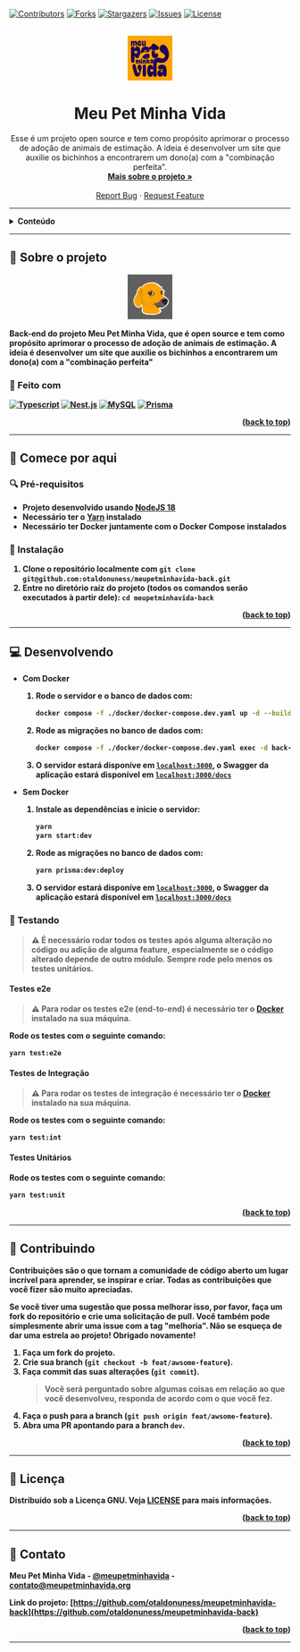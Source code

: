 <a name="readme-top"></a>

[![Contributors][contributors-shield]][contributors-url]
[![Forks][forks-shield]][forks-url]
[![Stargazers][stars-shield]][stars-url]
[![Issues][issues-shield]][issues-url]
[![License][license-shield]][license-url]

<br />

<div align="center">
  <a href="https://github.com/otaldonuness/meupetminhavida-back">
    <img src="./assets/images/logo.png" alt="Logo" width="80" height="80">
  </a>

<h1 align="center">Meu Pet Minha Vida</h1>

  <p align="center">
    Esse é um projeto open source e tem como propósito aprimorar o processo de adoção de animais de estimação. A ideia é desenvolver um site que auxilie os bichinhos a encontrarem um dono(a) com a "combinação perfeita".
    <br />
    <a href="https://www.notion.so/meupet-minhavida/43afad71051c45f489007db1b2ed3549?v=60a7d4e130eb4bcd84210db7ec3ff109&pvs=4"><strong>Mais sobre o projeto »</strong></a>
    <br />
    <br />
    <!-- <a href="https://github.com/otaldonuness/meupetminhavida-back">View Demo</a>
    · -->
    <a href="https://github.com/otaldonuness/meupetminhavida-back/issues">Report Bug</a>
    ·
    <a href="https://github.com/otaldonuness/meupetminhavida-back/issues">Request Feature</a>
  </p>
</div>

---

<!-- TABLE OF CONTENTS -->
<details>
  <summary><b>Conteúdo</b1></summary>
  <ol>
    <li>
      <a href="#🎯-sobre-o-projeto">🎯 Sobre o projeto</a>
      <ul>
        <li><a href="#🔨-feito-com">🔨 Feito com</a></li>
      </ul>
    </li>
    <li>
      <a href="#🚀-comece-por-aqui">🚀 Comece por aqui</a>
      <ul>
        <li><a href="#🔍-pré-requisitos">🔍 Pré requisitos</a></li>
        <li><a href="#🔧-instalação">🔧 Instalação</a></li>
      </ul>
    </li>
    <li>
      <a href="#💻-desenvolvendo">💻 Desenvolvendo</a>
      <ul>
        <li><a href="#🧪-testando">🧪 Testando</a></li>
      </ul>
    </li>
    <li><a href="#🤝-contribuindo">🤝 Contribuindo</a></li>
    <li><a href="#📜-licença">📜 Licença</a></li>
    <li><a href="#📧-contato">📧 Contato</a></li>
  </ol>
</details>

---

## 🎯 Sobre o projeto

<div align="center">
  <a href="https://github.com/otaldonuness/meupetminhavida-back">
    <img src="./assets/images/caramelo.png" alt="Logo" width="80" height="80">
  </a>
</div>

Back-end do projeto **Meu Pet Minha Vida**, que é open source e tem como propósito aprimorar o processo de adoção de animais de estimação. A ideia é desenvolver um site que auxilie os bichinhos a encontrarem um dono(a) com a "combinação perfeita"

### 🔨 Feito com

[![Typescript][Typescript]][Typescript-url]
[![Nest.js][Nest.js]][Nest-url]
[![MySQL][MySQL]][MySQL-url]
[![Prisma][Prisma]][Prisma-url]

<p align="right">(<a href="#readme-top">back to top</a>)</p>

---

## 🚀 Comece por aqui

### 🔍 Pré-requisitos

-   Projeto desenvolvido usando [**NodeJS 18**](https://nodejs.org/en/download)
-   Necessário ter o [**Yarn**](https://yarnpkg.com/) instalado
-   Necessário ter **Docker** juntamente com o **Docker Compose** instalados

### 🔧 Instalação

1. Clone o repositório localmente com `git clone git@github.com:otaldonuness/meupetminhavida-back.git`
2. Entre no diretório raíz do projeto (todos os comandos serão executados à partir dele): `cd meupetminhavida-back`

<p align="right">(<a href="#readme-top">back to top</a>)</p>

---

<!-- USAGE EXAMPLES -->

## 💻 Desenvolvendo

-   **Com Docker**

    1. Rode o servidor e o banco de dados com:
        ```bash
        docker compose -f ./docker/docker-compose.dev.yaml up -d --build
        ```
    2. Rode as migrações no banco de dados com:
        ```bash
        docker compose -f ./docker/docker-compose.dev.yaml exec -d back-end yarn prisma:dev:deploy
        ```
    3. O servidor estará disponíve em [`localhost:3000`](http://localhost:3000), o **Swagger** da aplicação estará disponível em [`localhost:3000/docs`](http://localhost:3000/docs)

-   **Sem Docker**
    1. Instale as dependências e inicie o servidor:
        ```bash
        yarn
        yarn start:dev
        ```
    2. Rode as migrações no banco de dados com:
        ```bash
        yarn prisma:dev:deploy
        ```
    3. O servidor estará disponíve em [`localhost:3000`](http://localhost:3000), o **Swagger** da aplicação estará disponível em [`localhost:3000/docs`](http://localhost:3000/docs)

### 🧪 Testando

> ⚠️ É necessário rodar todos os testes após alguma alteração no código ou adição de alguma feature, especialmente se o código alterado depende de outro módulo. Sempre rode pelo menos os **testes unitários**.

#### Testes e2e

> ⚠️ Para rodar os **testes e2e (end-to-end)** é necessário ter o [**Docker**](https://www.docker.com/) instalado na sua máquina.

Rode os testes com o seguinte comando:

```bash
yarn test:e2e
```

#### Testes de Integração

> ⚠️ Para rodar os **testes de integração** é necessário ter o [**Docker**](https://www.docker.com/) instalado na sua máquina.

Rode os testes com o seguinte comando:

```bash
yarn test:int
```

#### Testes Unitários

Rode os testes com o seguinte comando:

```bash
yarn test:unit
```

<p align="right">(<a href="#readme-top">back to top</a>)</p>

---

<!-- CONTRIBUTING -->

## 🤝 Contribuindo

Contribuições são o que tornam a comunidade de código aberto um lugar incrível para aprender, se inspirar e criar. Todas as contribuições que você fizer são muito apreciadas.

Se você tiver uma sugestão que possa melhorar isso, por favor, faça um fork do repositório e crie uma solicitação de pull. Você também pode simplesmente abrir uma issue com a tag "melhoria".
Não se esqueça de dar uma estrela ao projeto! Obrigado novamente!

1. Faça um fork do projeto.
2. Crie sua branch (`git checkout -b feat/awsome-feature`).
3. Faça commit das suas alterações (`git commit`).
    > Você será perguntado sobre algumas coisas em relação ao que você desenvolveu, responda de acordo com o que você fez.
4. Faça o push para a branch (`git push origin feat/awsome-feature`).
5. Abra uma PR apontando para a branch `dev`.

<p align="right">(<a href="#readme-top">back to top</a>)</p>

---

<!-- LICENSE -->

## 📜 Licença

Distribuído sob a Licença GNU. Veja [**LICENSE**](./LICENSE) para mais informações.

<p align="right">(<a href="#readme-top">back to top</a>)</p>

---

<!-- CONTACT -->

## 📧 Contato

Meu Pet Minha Vida - [@meupetminhavida](https://twitter.com/meupetminhavida) - contato@meupetminhavida.org

Link do projeto: [https://github.com/otaldonuness/meupetminhavida-back](https://github.com/otaldonuness/meupetminhavida-back)

<p align="right">(<a href="#readme-top">back to top</a>)</p>

---

<!-- Useful links -->

[contributors-shield]: https://img.shields.io/github/contributors/otaldonuness/meupetminhavida-back.svg?style=for-the-badge
[contributors-url]: https://github.com/otaldonuness/meupetminhavida-back/graphs/contributors
[forks-shield]: https://img.shields.io/github/forks/otaldonuness/meupetminhavida-back.svg?style=for-the-badge
[forks-url]: https://github.com/otaldonuness/meupetminhavida-back/network/members
[stars-shield]: https://img.shields.io/github/stars/otaldonuness/meupetminhavida-back.svg?style=for-the-badge
[stars-url]: https://github.com/otaldonuness/meupetminhavida-back/stargazers
[issues-shield]: https://img.shields.io/github/issues/otaldonuness/meupetminhavida-back.svg?style=for-the-badge
[issues-url]: https://github.com/otaldonuness/meupetminhavida-back/issues
[license-shield]: https://img.shields.io/github/license/otaldonuness/meupetminhavida-back.svg?style=for-the-badge
[license-url]: https://github.com/otaldonuness/meupetminhavida-back/blob/main/LICENSE
[Typescript-url]: https://www.typescriptlang.org/
[Typescript]: https://img.shields.io/badge/TypeScript-3178C6.svg?style=for-the-badge&logo=TypeScript&logoColor=white
[Nest.js]: https://img.shields.io/badge/NestJS-E0234E.svg?style=for-the-badge&logo=NestJS&logoColor=white
[Nest-url]: https://nestjs.com/
[MySQL]: https://img.shields.io/badge/MySQL-4479A1.svg?style=for-the-badge&logo=MySQL&logoColor=white
[MySQL-url]: https://www.mysql.com/
[Prisma]: https://img.shields.io/badge/Prisma-2D3748.svg?style=for-the-badge&logo=Prisma&logoColor=white
[Prisma-url]: https://www.prisma.io/
